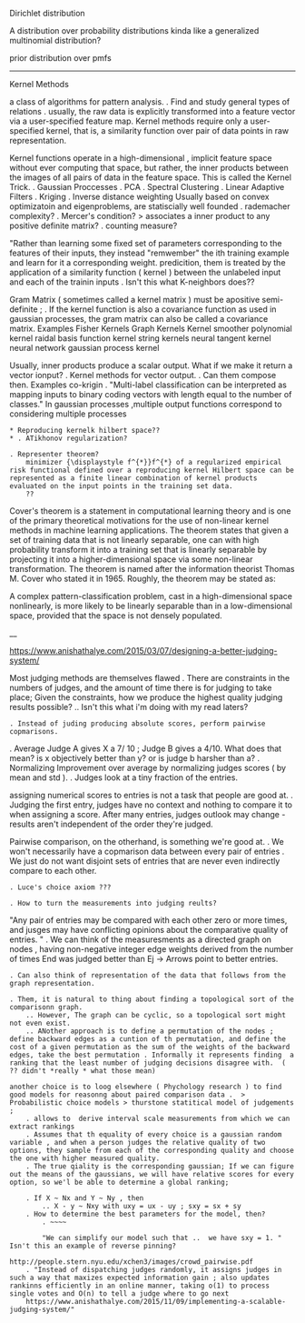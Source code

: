 Dirichlet distribution 


A distribution over probability distributions
    kinda like a generalized multinomial distribution?

prior distribution over pmfs

___



Kernel Methods

a class of algorithms for pattern analysis. 
    . Find and study general types of relations 
    . usually, the raw data is explicitly transformed into a feature vector via a user-specified feature map. Kernel methods require only a user-specified kernel, that is, a similarity function over pair of data points in raw representation. 

Kernel functions operate in a high-dimensional , implicit feature space without ever computing that space, but rather, the inner products between the images of all pairs of data in the feature space. This is called the Kernel Trick. 
    . Gaussian Proccesses
    . PCA
    . Spectral Clustering
    . Linear Adaptive Filters
    . Kriging
    . Inverse distance weighting
    Usually based on convex optimizatoin and eigenproblems, are statiscially well founded
        . rademacher complexity?
        . Mercer's condition?  > associates a inner product to any positive definite matrix? 
        . counting measure?

            
"Rather than learning some fixed set of parameters corresponding to the features of their inputs, they instead "remwember" the ith training example and learn for it a corresponding weight. predicition, them is treated by the application of a similarity function ( kernel ) between the unlabeled input and each of the trainin inputs
    . Isn't this what K-neighbors does??

Gram Matrix ( sometimes called a kernel matrix ) must be apositive semi-definite ; 
    . If the kernel function is also a covariance function as used in gaussian processes, the gram matrix can also be called a covariance matrix. 
    Examples
        Fisher Kernels
        Graph Kernels
        Kernel smoother
        polynomial kernel
        raidal basis function kernel
        string kernels
        neural tangent kernel
        neural network gaussian process kernel


Usually, inner products produce a scalar output. What if we make it return a vector ionput?
    . Kernel methods for vector output. 
    . Can them compose then. 
    Examples
        co-krigin . 
    "Multi-label classification can be interpreted as mapping inputs to binary coding vectors with length equal to the number of classes."
    In gaussian processes ,multiple output functions correspond to considering multiple processes
    
    * Reproducing kernelk hilbert space?? 
    * . ATikhonov regularization?

    . Representer theorem?
        minimizer {\displaystyle f^{*}}f^{*} of a regularized empirical risk functional defined over a reproducing kernel Hilbert space can be represented as a finite linear combination of kernel products evaluated on the input points in the training set data.
        ??


Cover's theorem is a statement in computational learning theory and is one of the primary theoretical motivations for the use of non-linear kernel methods in machine learning applications. The theorem states that given a set of training data that is not linearly separable, one can with high probability transform it into a training set that is linearly separable by projecting it into a higher-dimensional space via some non-linear transformation. The theorem is named after the information theorist Thomas M. Cover who stated it in 1965. Roughly, the theorem may be stated as:

A complex pattern-classification problem, cast in a high-dimensional space nonlinearly, is more likely to be linearly separable than in a low-dimensional space, provided that the space is not densely populated.

__


https://www.anishathalye.com/2015/03/07/designing-a-better-judging-system/


Most judging methods are themselves flawed
    . There are constraints in the numbers of judges, and the amount of time there is for judging to take place; Given the constraints, how we produce the highest quality judging results possible?
        .. Isn't this what i'm doing with my read laters?
    
    . Instead of juding producing absolute scores, perform pairwise copmarisons. 
     
. Average 
    Judge A gives X a 7/ 10 ; Judge B gives a 4/10. What does that mean? is x objectively better than y? or is judge b harsher than a?
. Normalizing
    Improvement over average by normalizing judges scores ( by mean and std ).
        . Judges look at a tiny fraction of the entries. 

assigning numerical scores to entries is not a task that people are good at.
    . Judging the first entry, judges have no context and nothing to compare it to when assigning a score. After many entries, judges outlook may change - results aren't independent of the order they're judged. 

Pairwise comparison, on the otherhand, is something we're good at. 
    . We won't necessarily have a copmarison data between every pair of entries . We just do not want disjoint sets of entries that are never even indirectly compare to each other. 

    . Luce's choice axiom ???

    . How to turn the measurements into judging reults?


"Any pair of entries may be compared with each other zero or more times, and jusges may have conflicting opinions about the comparative quality of entries. " 
    . We can think of the measuresments as a directed graph on nodes , having non-negative integer edge weights derived from the number of times End was judged better than Ej -> Arrows point to better entries. 

    . Can also think of representation of the data that follows from the graph representation. 

    . Them, it is natural to thing about finding a topological sort of the comparisonn graph.
        .. However, The graph can be cyclic, so a topological sort might not even exist. 
        .. ANother approach is to define a permutation of the nodes ; define backward edges as a cuntion of th permutation, and define the cost of a given permutation as the sum of the weights of the backward edges, take the best permutation . Informally it represents finding  a ranking that the least number of judging decisions disagree with.  ( ?? didn't *really * what those mean)
    
    another choice is to loog elsewhere ( Phychology research ) to find good models for reasonng about paired comparison data .  > Probabilistic choice models > thurstone statitical model of judgements ; 
        . allows to  derive interval scale measurements from which we can extract rankings
        . Assumes that th equality of every choice is a gaussian random variable , and when a person judges the relative quality of two options, they sample from each of the corresponding quality and choose the one with higher measured quality. 
        . The true qiality is the corresponding gaussian; If we can figure out the means of the gaussians, we will have relative scores for every option, so we'l be able to determine a global ranking; 

        . If X ~ Nx and Y ~ Ny , then
            .. X - y ~ Nxy with uxy = ux - uy ; sxy = sx + sy
        . How to determine the best parameters for the model, then?
            . ~~~~

            "We can simplify our model such that ..  we have sxy = 1. " Isn't this an example of reverse pinning?
    
    http://people.stern.nyu.edu/xchen3/images/crowd_pairwise.pdf
        . "Instead of dispatching judges randomly, it assigns judges in such a way that maxizes expected information gain ; also updates rankinns efficiently in an online manner, taking o(1) to process single votes and O(n) to tell a judge where to go next 
        https://www.anishathalye.com/2015/11/09/implementing-a-scalable-judging-system/"





